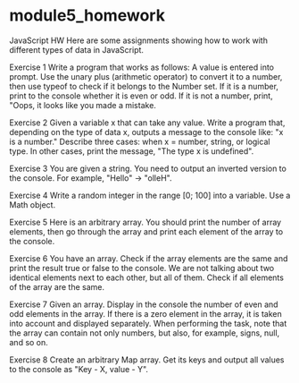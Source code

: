 # module5_homework
JavaScript HW
Here are some assignments showing how to work with different types of data in JavaScript.

Exercise 1
Write a program that works as follows: A value is entered into prompt. Use the unary plus (arithmetic operator) to convert it to a number, then use typeof to check if it belongs to the Number set.
If it is a number, print to the console whether it is even or odd.
If it is not a number, print, "Oops, it looks like you made a mistake.

Exercise 2
Given a variable x that can take any value. Write a program that, depending on the type of data x, outputs a message to the console like: "x is a number."
Describe three cases: when x = number, string, or logical type. In other cases, print the message, "The type x is undefined".

Exercise 3
You are given a string. You need to output an inverted version to the console. For example, "Hello" -> "olleH".

Exercise 4
Write a random integer in the range [0; 100] into a variable. Use a Math object.

Exercise 5
Here is an arbitrary array. You should print the number of array elements, then go through the array and print each element of the array to the console.

Exercise 6
You have an array. Check if the array elements are the same and print the result true or false to the console. We are not talking about two identical elements next to each other, but all of them. Check if all elements of the array are the same.

Exercise 7
Given an array. Display in the console the number of even and odd elements in the array. If there is a zero element in the array, it is taken into account and displayed separately. 
When performing the task, note that the array can contain not only numbers, but also, for example, signs, null, and so on.

Exercise 8
Create an arbitrary Map array. Get its keys and output all values to the console as "Key - X, value - Y".
